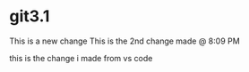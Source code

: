 # git3.1

This is a new change
This is the 2nd change made @ 8:09 PM



this is the change i made from vs code